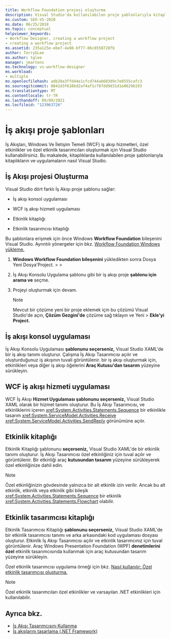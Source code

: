 ```yaml
---
title: Workflow Foundation projesi oluşturma
description: Visual Studio'da kullanılabilen proje şablonlarıyla kitaplıklar ve uygulamalar Visual Studio.
ms.custom: SEO-VS-2020
ms.date: 06/25/2018
ms.topic: conceptual
helpviewer_keywords:
- Workflow Designer, creating a workflow project
- creating a workflow project
ms.assetid: 235a125e-ebe7-4a98-bf77-86c8558728fb
author: TerryGLee
ms.author: tglee
manager: jmartens
ms.technology: vs-workflow-designer
ms.workload:
- multiple
ms.openlocfilehash: adb28a3ffd44e1cfcd744ab603d9c7e8555cafc3
ms.sourcegitcommit: 0841d3f610bd2af4af1cf07dd9d31d1e0629b193
ms.translationtype: MT
ms.contentlocale: tr-TR
ms.lasthandoff: 09/09/2021
ms.locfileid: "123963726"
---
```

# <a name="workflow-project-templates"></a>İş akışı proje şablonları

İş Akışları, Windows Ve İletişim Temeli (WCF) iş akışı hizmetleri, özel etkinlikler ve özel etkinlik tasarımcıları oluşturmak için Visual Studio kullanabilirsiniz. Bu makalede, kitaplıklarda kullanılabilen proje şablonlarıyla kitaplıkların ve uygulamaların nasıl Visual Studio.

## <a name="create-a-workflow-project"></a>İş Akışı projesi Oluşturma

Visual Studio dört farklı İş Akışı proje şablonu sağlar:

- İş akışı konsol uygulaması

- WCF iş akışı hizmeti uygulaması

- Etkinlik kitaplığı

- Etkinlik tasarımcısı kitaplığı

Bu şablonlara erişmek için önce Windows **Workflow Foundation** bileşenini Visual Studio. Ayrıntılı yönergeler için bkz. [Workflow Foundation Windows yükleme.](developing-applications-with-the-workflow-designer.md#install-windows-workflow-foundation)

1. **Windows Workflow Foundation bileşenini** yükledikten sonra Dosya Yeni Dosya'Project.  >    >  

1. İş Akışı Konsolu Uygulama şablonu gibi bir iş akışı proje **şablonu için arama ve** seçme.

1. Projeyi oluşturmak için devam.

   > [!NOTE]
   > Mevcut bir çözüme yeni bir proje eklemek için bu çözümü Visual Studio'de açın, **Çözüm Gezgini'de** çözüme sağ tıklayın ve Yeni  >  **Ekle'yi Project.**

## <a name="workflow-console-app"></a>İş akışı konsol uygulaması

İş Akışı Konsolu Uygulaması **şablonunu seçerseniz,** Visual Studio XAML'de bir iş akışı tanımı oluşturur. Çalışma İş Akışı Tasarımcısı açılır ve oluşturduğunuz iş akışının tuvali görüntülenir. bir iş akışı oluşturmak için, etkinlikleri veya diğer iş akışı öğelerini **Araç Kutusu'dan tasarım** yüzeyine sürükleyin.

## <a name="wcf-workflow-service-app"></a>WCF iş akışı hizmeti uygulaması

WCF İş Akışı **Hizmet Uygulaması şablonunu seçerseniz,** Visual Studio XAML olarak bir hizmet tanımı oluşturur. Bu İş Akışı Tasarımcısı, ve etkinliklerini içeren <xref:System.Activities.Statements.Sequence> bir etkinlikle tasarım <xref:System.ServiceModel.Activities.Receive> <xref:System.ServiceModel.Activities.SendReply> görünümüne açılır.

## <a name="activity-library"></a>Etkinlik kitaplığı

Etkinlik Kitaplığı şablonunu **seçerseniz,** Visual Studio XAML'de bir etkinlik tanımı oluşturur. İş Akışı Tasarımcısı özel etkinliğiniz için tuval açılır ve görüntülenir. Bir etkinliği araç **kutusundan tasarım** yüzeyine sürükleyerek özel etkinliğinize dahil edin.

> [!NOTE]
> Özel etkinliğinizin gövdesinde yalnızca bir alt etkinlik izin verilir. Ancak bu alt etkinlik, etkinlik veya etkinlik gibi bileşik <xref:System.Activities.Statements.Sequence> bir etkinlik <xref:System.Activities.Statements.Flowchart> olabilir.

## <a name="activity-designer-library"></a>Etkinlik tasarımcısı kitaplığı

Etkinlik Tasarımcısı Kitaplığı **şablonunu seçerseniz,** Visual Studio XAML'de bir etkinlik tasarımcısı tanımı ve arka arkasındaki kod uygulaması dosyası oluşturur. Etkinlik İş Akışı Tasarımcısı açılır ve etkinlik tasarımcınız için tuval görüntülenir. Araç Windows Presentation Foundation (WPF) **denetimlerini özel** etkinlik tasarımcısında kullanmak için araç kutusundan tasarım yüzeyine sürükleyin.

Özel etkinlik tasarımcısı uygulama örneği için bkz. [Nasıl kullanılır: Özel etkinlik tasarımcısı oluşturma.](/dotnet/framework/windows-workflow-foundation/how-to-create-a-custom-activity-designer)

> [!NOTE]
> Özel etkinlik tasarımcıları özel etkinlikler ve varsayılan .NET etkinlikleri için kullanılabilir.

## <a name="see-also"></a>Ayrıca bkz.

- [İş Akışı Tasarımcısını Kullanma](developing-applications-with-the-workflow-designer.md)
- [İş akışlarını tasarlama (.NET Framework)](/dotnet/framework/windows-workflow-foundation/designing-workflows)
